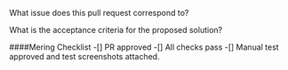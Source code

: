 What issue does this pull request correspond to?

What is the acceptance criteria for the proposed solution?

####Mering Checklist
-[] PR approved
-[] All checks pass
-[] Manual test approved and test screenshots attached.